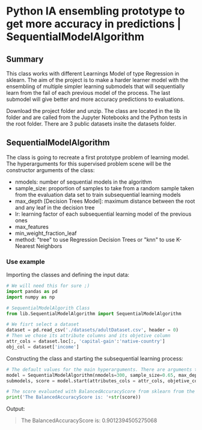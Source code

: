 # Python IA ensembling prototype to get more accuracy in predictions | SequentialModelAlgorithm
## Summary
This class works with different Learnings Model of type Regression in sklearn. The aim of the project is to make a harder learner model with the ensembling of multiple simpler learning submodels that will sequentially learn from the fail of each previous model of the process. The last submodel will give better and more accuracy predictions to evaluations.

Download the project folder and unzip. The class are located in the lib folder and are called from the Jupyter Notebooks and the Python tests in the root folder. There are 3 public datasets insite the datasets folder.

## SequentialModelAlgorithm
The class is going to recreate a first prototype problem of learning model. The hyperarguments for this supervised problem scene will be the constructor arguments of the class:
* nmodels: number of sequential models in the algorithm
* sample_size: proportion of samples to take from a random sample taken from the evaluation data set to train subsequential learning models
* max_depth [Decision Trees Model]: maximum distance between the root and any leaf in the decision tree
* lr: learning factor of each subsequential learning model of the previous ones
* max_features
* min_weight_fraction_leaf
* method: "tree" to use Regression Decision Trees or "knn" to use K-Nearest Neighbors

### Use example
Importing the classes and defining the input data:

```Python
# We will need this for sure ;)
import pandas as pd
import numpy as np

# SequentialModelAlgorith Class
from lib.SequentialModelAlgorithm import SequentialModelAlgorithm

# We fisrt select a dataset
dataset = pd.read_csv('./datasets/adultDataset.csv', header = 0)
# Then we chose its attribute columns and its objetive column
attr_cols = dataset.loc[:, 'capital-gain':'native-country']
obj_col = dataset['income']
```

Constructing the class and starting the subsequential learning process:
```Python
# The default values for the main hyperarguments. There are arguments to change, and this can optimize the problem scenario.
model = SequentialModelAlgorithm(nmodels=300, sample_size=0.65, max_depth=10, lr=0.1)
submodels, score = model.start(attributes_cols = attr_cols, objetive_col = obj_col)

# The score evaluated with BalancedAccuracyScore from sklearn from the last submodel
print('The BalancedAccuracyScore is: '+str(score))
```
Output:
> The BalancedAccuracyScore is: 0.9012394505275068
